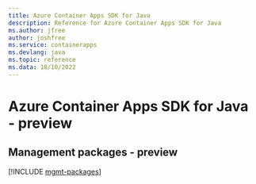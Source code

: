 ```yaml
---
title: Azure Container Apps SDK for Java
description: Reference for Azure Container Apps SDK for Java
ms.author: jfree
author: joshfree
ms.service: containerapps
ms.devlang: java
ms.topic: reference
ms.data: 10/10/2022
---
```

# Azure Container Apps SDK for Java - preview

## Management packages - preview
[!INCLUDE [mgmt-packages](container-apps-mgmt-index.md)]
